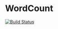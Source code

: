 # WordCount
[![Build Status](https://travis-ci.org/tobibechtold/WordCount.svg?branch=master)](https://travis-ci.org/tobibechtold/WordCount)
